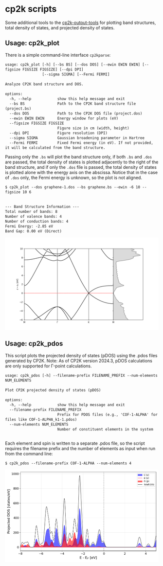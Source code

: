 # cp2k scripts

Some additional tools to the [cp2k-output-tools](https://github.com/cp2k/cp2k-output-tools) for plotting band structures, total density of states, and projected density of states.

## Usage: cp2k_plot

There is a simple command-line interface `cp2kparse`:

```console
usage: cp2k_plot [-h] [--bs BS] [--dos DOS] [--ewin EWIN EWIN] [--figsize FIGSIZE FIGSIZE] [--dpi DPI]
                 [--sigma SIGMA] [--Fermi FERMI]

Analyze CP2K band structure and DOS.

options:
  -h, --help            show this help message and exit
  --bs BS               Path to the CP2K band structure file (project.bs)
  --dos DOS             Path to the CP2K DOS file (project.dos)
  --ewin EWIN EWIN      Energy window for plots (eV)
  --figsize FIGSIZE FIGSIZE
                        Figure size in cm (width, height)
  --dpi DPI             Figure resolution (DPI)
  --sigma SIGMA         Gaussian broadening parameter in Hartree
  --Fermi FERMI         Fixed Fermi energy (in eV). If not provided, it will be calculated from the band structure.
```

Passing only the `.bs` will plot the band structure only, if both `.bs` and `.dos` are passed, the total density of states is plotted adjacently to the right of the band structure, and if only the `.dos` file is passed, the total density of states is plotted alone with the energy axis on the abscissa. Notice that in the case of `.dos` only, the Fermi energy is unknown, so the plot is not aligned.

```console
$ cp2k_plot --dos graphene-1.dos --bs graphene.bs --ewin -6 10 --figsize 10 6


--- Band Structure Information ---
Total number of bands: 8
Number of valence bands: 4
Number of conduction bands: 4
Fermi Energy: -2.85 eV
Band Gap: 0.00 eV (Direct)
```

![Graphene Band Structure](img/graphene_bands.png)

## Usage: cp2k_pdos

This script plots the projected density of states (pDOS) using the .pdos files generated by CP2K.
Note: As of CP2K version 2024.3, pDOS calculations are only supported for Γ-point calculations.

```console
usage: cp2k_pdos [-h] --filename-prefix FILENAME_PREFIX --num-elements NUM_ELEMENTS

Plot CP2K projected density of states (pDOS)

options:
  -h, --help            show this help message and exit
  --filename-prefix FILENAME_PREFIX
                        Prefix for PDOS files (e.g., 'COF-1-ALPHA' for files like COF-1-ALPHA_k1-1.pdos)
  --num-elements NUM_ELEMENTS
                        Number of constituent elements in the system


```

Each element and spin is written to a separate .pdos file, so the script requires the filename prefix and the number of elements as input when run from the command line:

```console
$ cp2k_pdos --filename-prefix COF-1-ALPHA --num-elements 4

```

![COF-1 projected density of states](img/COF-1_pdos.png)
